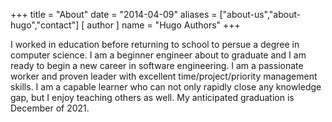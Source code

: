 +++
title = "About"
date = "2014-04-09"
aliases = ["about-us","about-hugo","contact"]
[ author ]
  name = "Hugo Authors"
+++

I worked in education before returning to school to persue a degree in computer science. I am a beginner engineer about to graduate and I am ready to begin a new career in software engineering. I am a passionate worker and proven leader with excellent time/project/priority management skills. I am a capable learner who can not only rapidly close any knowledge gap, but I enjoy teaching others as well. My anticipated graduation is December of 2021.